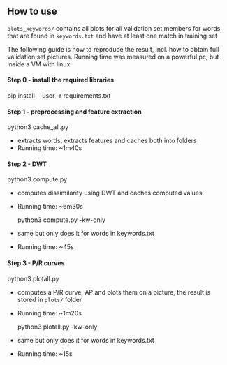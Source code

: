 ## How to use

`plots_keywords/` contains all plots for all validation set members for words that are found in `keywords.txt` and have at least one match in training set

The following guide is how to reproduce the result, incl. how to obtain full validation set pictures. Running time was measured on a powerful pc, but inside a VM with linux

#### Step 0 - install the required libraries
  pip install --user -r requirements.txt

#### Step 1 - preprocessing and feature extraction

  python3 cache_all.py
* extracts words, extracts features and caches both into folders
* Running time: ~1m40s

#### Step 2 - DWT

  python3 compute.py
* computes dissimilarity using DWT and caches computed values
* Running time: ~6m30s

  python3 compute.py -kw-only
* same but only does it for words in keywords.txt
* Running time: ~45s

#### Step 3 - P/R curves

  python3 plotall.py
* computes a P/R curve, AP and plots them on a picture, the result is stored in `plots/` folder
* Running time: ~1m20s

  python3 plotall.py -kw-only
* same but only does it for words in keywords.txt
* Running time: ~15s
